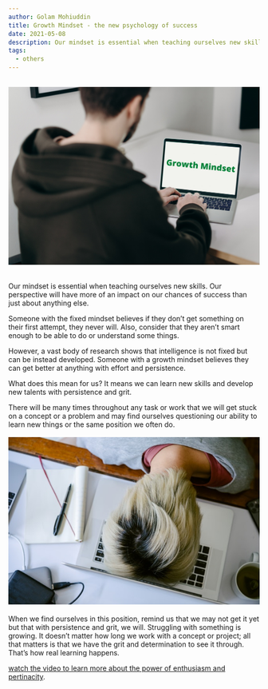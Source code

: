 ```yaml
---
author: Golam Mohiuddin
title: Growth Mindset - the new psychology of success
date: 2021-05-08
description: Our mindset is essential when teaching ourselves new skills. Our perspective will have more of an impact on our chances of success than just about anything else.
tags:
  - others
---
```


<!--more-->
<br/>
<img src="/static/img/GrowthMindset.png" alt="growth-mindset" raw=true>
<br/><br/>

Our mindset is essential when teaching ourselves new skills. Our perspective will have more of an impact on our chances of success than just about anything else.

Someone with the fixed mindset believes if they don’t get something on their first attempt, they never will. Also, consider that they aren’t smart enough to be able to do or understand some things.

However, a vast body of research shows that intelligence is not fixed but can be instead developed. Someone with a growth mindset believes they can get better at anything with effort and persistence.

What does this mean for us? It means we can learn new skills and develop new talents with persistence and grit.

There will be many times throughout any task or work that we will get stuck on a concept or a problem and may find ourselves questioning our ability to learn new things or the same position we often do.
<br/><br/>
<img src="/static/img/growthmindset2.jpg" alt="growth-mindset" raw=true>
<br/><br/>
When we find ourselves in this position, remind us that we may not get it yet but that with persistence and grit, we will. Struggling with something is growing. It doesn’t matter how long we work with a concept or project; all that matters is that we have the grit and determination to see it through. That’s how real learning happens.

[watch the video to learn more about the power of enthusiasm and pertinacity](https://www.ted.com/talks/angela_lee_duckworth_grit_the_power_of_passion_and_perseverance).
